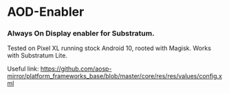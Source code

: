 # AOD-Enabler
 ### Always On Display enabler for Substratum.
Tested on Pixel XL running stock Android 10, rooted with Magisk.
Works with Substratum Lite.

Useful link: https://github.com/aosp-mirror/platform_frameworks_base/blob/master/core/res/res/values/config.xml
